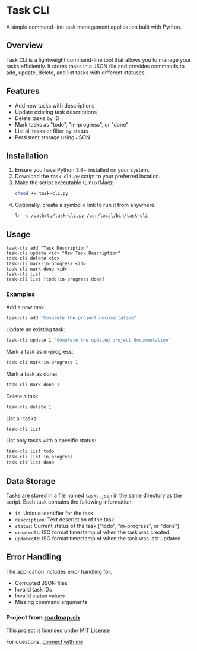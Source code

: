 # Task CLI

A simple command-line task management application built with Python.

## Overview

Task CLI is a lightweight command-line tool that allows you to manage your tasks efficiently. It stores tasks in a JSON file and provides commands to add, update, delete, and list tasks with different statuses.

## Features

- Add new tasks with descriptions
- Update existing task descriptions
- Delete tasks by ID
- Mark tasks as "todo", "in-progress", or "done"
- List all tasks or filter by status
- Persistent storage using JSON

## Installation

1. Ensure you have Python 3.6+ installed on your system.
2. Download the `task-cli.py` script to your preferred location.
3. Make the script executable (Linux/Mac):
   ```bash
   chmod +x task-cli.py
   ```
4. Optionally, create a symbolic link to run it from anywhere:
   ```bash
   ln -s /path/to/task-cli.py /usr/local/bin/task-cli
   ```

## Usage

```
task-cli add "Task Description"
task-cli update <id> "New Task Description"
task-cli delete <id>
task-cli mark-in-progress <id>
task-cli mark-done <id>
task-cli list
task-cli list [todo|in-progress|done]
```

### Examples

Add a new task:
```bash
task-cli add "Complete the project documentation"
```

Update an existing task:
```bash
task-cli update 1 "Complete the updated project documentation"
```

Mark a task as in-progress:
```bash
task-cli mark-in-progress 1
```

Mark a task as done:
```bash
task-cli mark-done 1
```

Delete a task:
```bash
task-cli delete 1
```

List all tasks:
```bash
task-cli list
```

List only tasks with a specific status:
```bash
task-cli list todo
task-cli list in-progress
task-cli list done
```

## Data Storage

Tasks are stored in a file named `tasks.json` in the same directory as the script. Each task contains the following information:

- `id`: Unique identifier for the task
- `description`: Text description of the task
- `status`: Current status of the task ("todo", "in-progress", or "done")
- `createdAt`: ISO format timestamp of when the task was created
- `updatedAt`: ISO format timestamp of when the task was last updated

## Error Handling

The application includes error handling for:
- Corrupted JSON files
- Invalid task IDs
- Invalid status values
- Missing command arguments

### Project from [roadmap.sh](https://roadmap.sh/projects/task-tracker)

This project is licensed under [MIT License](LICENSE)

For questions, [connect with me](mailto:santhoshpakkiri550@gmail.com) 
